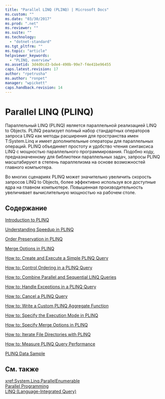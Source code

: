 ```yaml
---
title: "Parallel LINQ (PLINQ) | Microsoft Docs"
ms.custom: ""
ms.date: "03/30/2017"
ms.prod: ".net"
ms.reviewer: ""
ms.suite: ""
ms.technology: 
  - "dotnet-standard"
ms.tgt_pltfrm: ""
ms.topic: "article"
helpviewer_keywords: 
  - "PLINQ, overview"
ms.assetid: 3d4d0cd3-bde4-490b-99e7-f4e41be96455
caps.latest.revision: 17
author: "rpetrusha"
ms.author: "ronpet"
manager: "wpickett"
caps.handback.revision: 14
---
```

# Parallel LINQ (PLINQ)
Параллельный LINQ \(PLINQ\) является параллельной реализацией LINQ to Objects.  PLINQ реализует полный набор стандартных операторов запроса LINQ как методы расширения для пространства имен T:System.Linq и имеет дополнительные операторы для параллельных операций.  PLINQ объединяет простоту и удобство чтения синтаксиса LINQ с мощностью параллельного программирования.  Подобно коду, предназначенному для библиотеки параллельных задач, запросы PLINQ масштабируют в степень параллелизма на основе возможностей главного компьютера.  
  
 Во многих сценариях PLINQ может значительно увеличить скорость запросов LINQ to Objects, более эффективно используя все доступные ядра на главном компьютере.  Повышенная производительность увеличивает вычислительную мощностью на рабочем столе.  
  
## Содержание  
 [Introduction to PLINQ](../../../docs/standard/parallel-programming/introduction-to-plinq.md)  
  
 [Understanding Speedup in PLINQ](../../../docs/standard/parallel-programming/understanding-speedup-in-plinq.md)  
  
 [Order Preservation in PLINQ](../../../docs/standard/parallel-programming/order-preservation-in-plinq.md)  
  
 [Merge Options in PLINQ](../../../docs/standard/parallel-programming/merge-options-in-plinq.md)  
  
 [How to: Create and Execute a Simple PLINQ Query](../../../docs/standard/parallel-programming/how-to-create-and-execute-a-simple-plinq-query.md)  
  
 [How to: Control Ordering in a PLINQ Query](../../../docs/standard/parallel-programming/how-to-control-ordering-in-a-plinq-query.md)  
  
 [How to: Combine Parallel and Sequential LINQ Queries](../../../docs/standard/parallel-programming/how-to-combine-parallel-and-sequential-linq-queries.md)  
  
 [How to: Handle Exceptions in a PLINQ Query](../../../docs/standard/parallel-programming/how-to-handle-exceptions-in-a-plinq-query.md)  
  
 [How to: Cancel a PLINQ Query](../../../docs/standard/parallel-programming/how-to-cancel-a-plinq-query.md)  
  
 [How to: Write a Custom PLINQ Aggregate Function](../../../docs/standard/parallel-programming/how-to-write-a-custom-plinq-aggregate-function.md)  
  
 [How to: Specify the Execution Mode in PLINQ](../../../docs/standard/parallel-programming/how-to-specify-the-execution-mode-in-plinq.md)  
  
 [How to: Specify Merge Options in PLINQ](../../../docs/standard/parallel-programming/how-to-specify-merge-options-in-plinq.md)  
  
 [How to: Iterate File Directories with PLINQ](../../../docs/standard/parallel-programming/how-to-iterate-file-directories-with-plinq.md)  
  
 [How to: Measure PLINQ Query Performance](../../../docs/standard/parallel-programming/how-to-measure-plinq-query-performance.md)  
  
 [PLINQ Data Sample](../../../docs/standard/parallel-programming/plinq-data-sample.md)  
  
## См. также  
 <xref:System.Linq.ParallelEnumerable>   
 [Parallel Programming](../../../docs/standard/parallel-programming/index.md)   
 [LINQ \(Language\-Integrated Query\)](../Topic/LINQ%20\(Language-Integrated%20Query\).md)